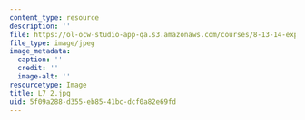 ```yaml
---
content_type: resource
description: ''
file: https://ol-ocw-studio-app-qa.s3.amazonaws.com/courses/8-13-14-experimental-physics-i-ii-junior-lab-fall-2016-spring-2017/5f09a288d355eb8541bcdcf0a82e69fd_L7_2.jpg
file_type: image/jpeg
image_metadata:
  caption: ''
  credit: ''
  image-alt: ''
resourcetype: Image
title: L7_2.jpg
uid: 5f09a288-d355-eb85-41bc-dcf0a82e69fd
---
```

